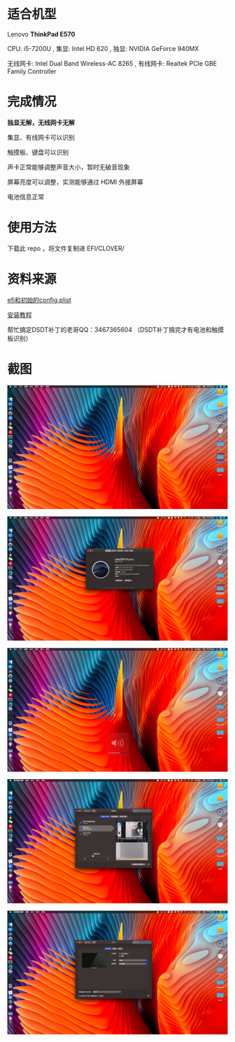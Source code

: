 # 适合机型

Lenovo **ThinkPad E570**

CPU: i5-7200U , 集显: Intel HD 620 , 独显: NVIDIA GeForce 940MX

无线网卡: Intel Dual Band Wireless-AC 8265 , 有线网卡: Realtek PCIe GBE Family Controller

# 完成情况

**独显无解，无线网卡无解**

集显、有线网卡可以识别

触摸板、键盘可以识别

声卡正常能够调整声音大小，暂时无破音现象

屏幕亮度可以调整，实测能够通过 HDMI 外接屏幕

电池信息正常

# 使用方法

下载此 repo ，将文件复制进 EFI/CLOVER/

# 资料来源

[efi和初始的config.plist](https://club.lenovo.com.cn/thread-4761791-1-1.html)

[安装教程](https://club.lenovo.com.cn/thread-5632393-1-1.html)

帮忙搞定DSDT补丁的老哥QQ：3467365604 （DSDT补丁搞完才有电池和触摸板识别）

# 截图

![s1](./screenshots/s1.png)

![s2](./screenshots/s2.png)

![s3](./screenshots/s3.png)

![s4](./screenshots/s4.png)

![s5](./screenshots/s5.png)

